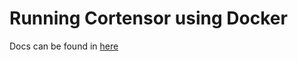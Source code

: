 # Running Cortensor using Docker
Docs can be found in [here](https://docs.aldebaranode.xyz/guide/testnet/cortensor/installation)